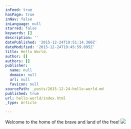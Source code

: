 ```yaml
---
inFeed: true
hasPage: true
inNav: false
inLanguage: null
starred: false
keywords: []
description: ''
datePublished: '2015-12-24T19:51:14.360Z'
dateModified: '2015-12-24T19:45:59.095Z'
title: Hello World.
author: []
authors: []
publisher:
  name: null
  domain: null
  url: null
  favicon: null
sourcePath: _posts/2015-12-24-hello-world.md
published: true
url: hello-world/index.html
_type: Article

---
```

Welcome to the home of the brave and land of the free! ![](https://the-grid-user-content.s3-us-west-2.amazonaws.com/714d0f86-e196-43b5-8baa-23370a34664c.jpg)